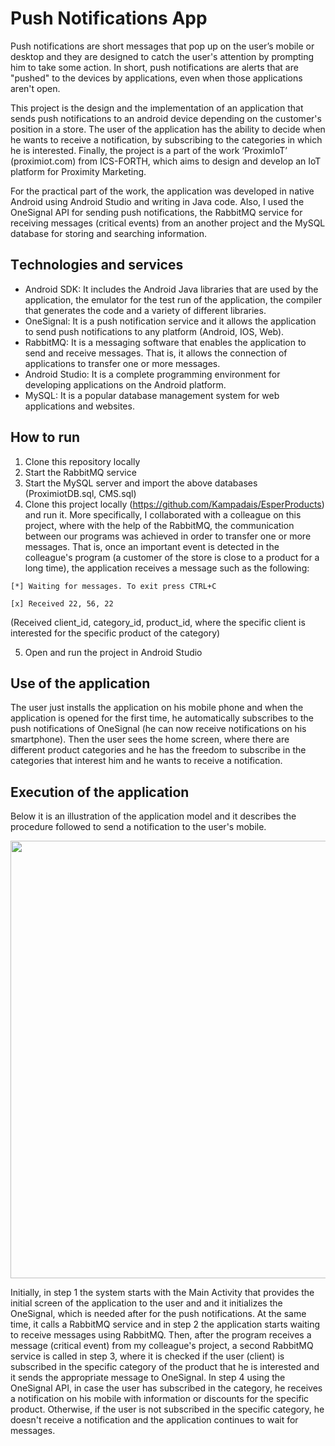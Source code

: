 # Push Notifications App

Push notifications are short messages that pop up on the user’s mobile or desktop and they are designed to catch the user's attention by prompting him to take some action. In short, push notifications are alerts that are "pushed" to the devices by applications, even when those applications aren't open.

This project is the design and the implementation of an application that sends push notifications to an android device depending on the customer's position in a store. The user of the application has the ability to decide when he wants to receive a notification, by subscribing to the categories in which he is interested. Finally, the project is a part of the work ‘ProximIoT’ (proximiot.com) from ICS-FORTH, which aims to design and develop an IoT platform for Proximity Marketing.

For the practical part of the work, the application was developed in native Android using Android Studio and writing in Java code. Also, I used the OneSignal API for sending push notifications, the RabbitMQ service for receiving messages (critical events) from an another project and the MySQL database for storing and searching information.

## Τechnologies and services
* Android SDK: It includes the Android Java libraries that are used by the application, the emulator for the test run of the application, the compiler that generates the code and a variety of different libraries.
* OneSignal: It is a push notification service and it allows the application to send push notifications to any platform (Android, IOS, Web).
* RabbitMQ: It is a messaging software that enables the application to send and receive messages. That is, it allows the connection of applications to transfer one or more messages.
* Android Studio: It is a complete programming environment for developing applications on the Android platform.
* MySQL: It is a popular database management system for web applications and websites.

## How to run
1. Clone this repository locally
2. Start the RabbitMQ service
3. Start the MySQL server and import the above databases (ProximiotDB.sql, CMS.sql)
4. Clone this project locally (https://github.com/Kampadais/EsperProducts) and run it. Μore specifically, I collaborated with a colleague on this project, where with the help of the RabbitMQ, the communication between our programs was achieved in order to transfer one or more messages. That is, once an important event is detected in the colleague's program (a customer of the store is close to a product for a long time), the application receives a message such as the following:

```[*] Waiting for messages. To exit press CTRL+C```

```[x] Received 22, 56, 22```

(Received client_id, category_id, product_id, where the specific client is interested for the specific product of the category)

5. Open and run the project in Android Studio

## Use of the application
The user just installs the application on his mobile phone and when the application is opened for the first time, he automatically subscribes to the push notifications of OneSignal (he can now receive notifications on his smartphone). Then the user sees the home screen, where there are different product categories and he has the freedom to subscribe in the categories that interest him and he wants to receive a notification.

## Execution of the application
Below it is an illustration of the application model and it describes the procedure followed to send a notification to the user's mobile.

<img width="700" src="https://user-images.githubusercontent.com/57050529/174356874-0bbfa50d-d19b-46fa-a98b-9841af2de3bd.jpg">

Initially, in step 1 the system starts with the Main Activity that provides the initial screen of the application to the user and and it initializes the OneSignal, which is needed after for the push notifications. At the same time, it calls a RabbitMQ service and in step 2 the application starts waiting to receive messages using RabbitMQ. Then, after the program receives a message (critical event) from my colleague's project, a second RabbitMQ service is called in step 3, where it is checked if the user (client) is subscribed in the specific category of the product that he is interested and it sends the appropriate message to OneSignal. In step 4 using the OneSignal API, in case the user has subscribed in the category, he receives a notification on his mobile with information or discounts for the specific product. Otherwise, if the user is not subscribed in the specific category, he doesn't receive a notification and the application continues to wait for messages.
